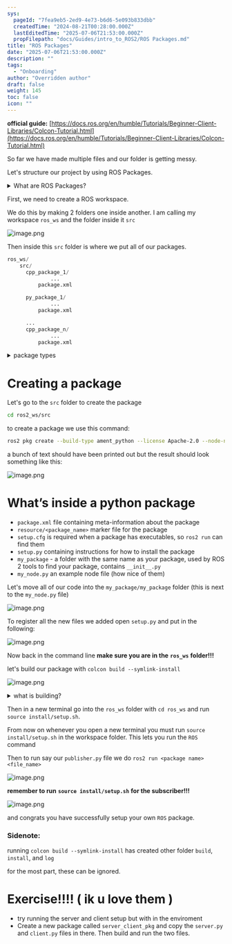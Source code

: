```yaml
---
sys:
  pageId: "7fea9eb5-2ed9-4e73-b6d6-5e093b833dbb"
  createdTime: "2024-08-21T00:28:00.000Z"
  lastEditedTime: "2025-07-06T21:53:00.000Z"
  propFilepath: "docs/Guides/intro_to_ROS2/ROS Packages.md"
title: "ROS Packages"
date: "2025-07-06T21:53:00.000Z"
description: ""
tags:
  - "Onboarding"
author: "Overridden author"
draft: false
weight: 145
toc: false
icon: ""
---
```


**official guide:** [https://docs.ros.org/en/humble/Tutorials/Beginner-Client-Libraries/Colcon-Tutorial.html](https://docs.ros.org/en/humble/Tutorials/Beginner-Client-Libraries/Colcon-Tutorial.html)

So far we have made multiple files and our folder is getting messy.

Let's structure our project by using ROS Packages.

<details>
      <summary>What are ROS Packages?</summary>
      ROS Packages are, as the name implies, packages of code that are highly sharable between ROS developers.
  </details>

First, we need to create a ROS workspace.

We do this by making 2 folders one inside another. I am calling my workspace `ros_ws` and the folder inside it `src`

![image.png](https://prod-files-secure.s3.us-west-2.amazonaws.com/d518164a-d88e-44d1-a4ee-3adb3bd8bce0/70706947-fd18-4537-a67b-e12946812d31/image.png?X-Amz-Algorithm=AWS4-HMAC-SHA256&X-Amz-Content-Sha256=UNSIGNED-PAYLOAD&X-Amz-Credential=ASIAZI2LB466XPVVT4UC%2F20250806%2Fus-west-2%2Fs3%2Faws4_request&X-Amz-Date=20250806T091644Z&X-Amz-Expires=3600&X-Amz-Security-Token=IQoJb3JpZ2luX2VjEDgaCXVzLXdlc3QtMiJIMEYCIQCZEhQA9XPIrmBKD1BludbR3jFkLUQA1lTGkgK5n2xe%2FQIhAK4C2Qc4MS%2Fu%2FZQFYj%2FJ16WJtlKkfeIzjI1aPKv514RbKv8DCHEQABoMNjM3NDIzMTgzODA1IgymyJcIyL0XIrhF1Z4q3APql%2FZUiFGyV%2Fp3hytYdzMTfovi7cW%2FFHdfJ1qi2QnZofJjmY1oHfCtfAWAIfajxaL48cKF%2Fqj0zN2s70nw%2BIHN9P31k5VudoNQA4ERV6BW9o2oCmOWedEjQNc%2F%2Bsf1OItwzB%2FuT2uXaEAxTfS2ueCkd5lhJHumlGg26mPqNsE3LyYmdi54uuoRXRzFw%2FSrImPh%2FrTG1LCABkD0PByt24nBHnnuZUjrLPjI%2FDRiqg3RK3RDUpN9CASufTVVE4LNvWjmQbaNjlX1ggBCw67lFcO5ZtEWOv8Q78emfWcfSeue9LP%2FsuK8q%2FTXX68ScOKHzdLgXhrgjeDzFit7iEieLa8MDQLO2wl%2FeLaS1klNW4X%2B1XYy8D5%2FKfFyXHgUyC333WhvXmyOn9usPFUivxrjprvNRJNqmXya7LZgi2qutIMc1LP%2F%2BP8ZreBjhTTiQlMSM12iCC95q%2BcFQD1mO%2FI2uL5Y7nVylK758A3JC7Z8B3kiyrmvsb0CHxAAe7VQkSharpEzHwOJvD7yo5vn14LJRn0qFC%2FQCHAb%2BIYMib7D4nS649018mdl%2By64Y9z1sMTDOxSofn0JiiKySdkw3yELqs26XKCfvHu9axwWQ0SQec5xi4BT3JF9sC2%2FXVHGNTCTl8zEBjqkAVcx%2BR0g4ptllB4x2enjvqfUZxH3Oz2s2ZcXA95EU6KRcumVH8mQi%2BLRj0atr4DQ7qLm1fSnYAurpvDJTsyRXxAJSpaGELtB3lXTDYBEnwTniqxOdc2QkoLQRK6QOSH7XP4XsARfuhRH0qUP4ntBLjQ82ot1Sgl%2BCR54XZypyLNMRxckUyIi5loGvE40BLNKsOnXD5pZ4IEuVzQD0bKeA%2BB3Lhyg&X-Amz-Signature=55fe7e8c27ffcc1e03b98453dc68b0039cc0ce24eeced3ebda61a5f28277d012&X-Amz-SignedHeaders=host&x-amz-checksum-mode=ENABLED&x-id=GetObject)

Then inside this `src` folder is where we put all of our packages.

```python
ros_ws/
    src/
      cpp_package_1/
		      ...
          package.xml

      py_package_1/
		      ...
          package.xml

      ...
      cpp_package_n/
		      ...
          package.xml

```

<details>

<summary>package types</summary>

packages can be either `C++` or python.

the intern file structure is different for each but for this guide we will stick to creating python packages

</details>

# Creating a package

Let's go to the `src` folder to create the package

```bash
cd ros2_ws/src
```

to create a package we use this command:

```bash
ros2 pkg create --build-type ament_python --license Apache-2.0 --node-name my_node my_package
```

a bunch of text should have been printed out but the result should look something like this:

![image.png](https://prod-files-secure.s3.us-west-2.amazonaws.com/d518164a-d88e-44d1-a4ee-3adb3bd8bce0/e6cf1e3f-8512-4a3e-b131-079f800bf3e8/image.png?X-Amz-Algorithm=AWS4-HMAC-SHA256&X-Amz-Content-Sha256=UNSIGNED-PAYLOAD&X-Amz-Credential=ASIAZI2LB466XPVVT4UC%2F20250806%2Fus-west-2%2Fs3%2Faws4_request&X-Amz-Date=20250806T091644Z&X-Amz-Expires=3600&X-Amz-Security-Token=IQoJb3JpZ2luX2VjEDgaCXVzLXdlc3QtMiJIMEYCIQCZEhQA9XPIrmBKD1BludbR3jFkLUQA1lTGkgK5n2xe%2FQIhAK4C2Qc4MS%2Fu%2FZQFYj%2FJ16WJtlKkfeIzjI1aPKv514RbKv8DCHEQABoMNjM3NDIzMTgzODA1IgymyJcIyL0XIrhF1Z4q3APql%2FZUiFGyV%2Fp3hytYdzMTfovi7cW%2FFHdfJ1qi2QnZofJjmY1oHfCtfAWAIfajxaL48cKF%2Fqj0zN2s70nw%2BIHN9P31k5VudoNQA4ERV6BW9o2oCmOWedEjQNc%2F%2Bsf1OItwzB%2FuT2uXaEAxTfS2ueCkd5lhJHumlGg26mPqNsE3LyYmdi54uuoRXRzFw%2FSrImPh%2FrTG1LCABkD0PByt24nBHnnuZUjrLPjI%2FDRiqg3RK3RDUpN9CASufTVVE4LNvWjmQbaNjlX1ggBCw67lFcO5ZtEWOv8Q78emfWcfSeue9LP%2FsuK8q%2FTXX68ScOKHzdLgXhrgjeDzFit7iEieLa8MDQLO2wl%2FeLaS1klNW4X%2B1XYy8D5%2FKfFyXHgUyC333WhvXmyOn9usPFUivxrjprvNRJNqmXya7LZgi2qutIMc1LP%2F%2BP8ZreBjhTTiQlMSM12iCC95q%2BcFQD1mO%2FI2uL5Y7nVylK758A3JC7Z8B3kiyrmvsb0CHxAAe7VQkSharpEzHwOJvD7yo5vn14LJRn0qFC%2FQCHAb%2BIYMib7D4nS649018mdl%2By64Y9z1sMTDOxSofn0JiiKySdkw3yELqs26XKCfvHu9axwWQ0SQec5xi4BT3JF9sC2%2FXVHGNTCTl8zEBjqkAVcx%2BR0g4ptllB4x2enjvqfUZxH3Oz2s2ZcXA95EU6KRcumVH8mQi%2BLRj0atr4DQ7qLm1fSnYAurpvDJTsyRXxAJSpaGELtB3lXTDYBEnwTniqxOdc2QkoLQRK6QOSH7XP4XsARfuhRH0qUP4ntBLjQ82ot1Sgl%2BCR54XZypyLNMRxckUyIi5loGvE40BLNKsOnXD5pZ4IEuVzQD0bKeA%2BB3Lhyg&X-Amz-Signature=cbc5d628f86c5a06e99dc9b1f27547edc5abdd416407f44392ea2fe54093037f&X-Amz-SignedHeaders=host&x-amz-checksum-mode=ENABLED&x-id=GetObject)

# What’s inside a python package

- `package.xml` file containing meta-information about the package
- `resource/<package_name>` marker file for the package
- `setup.cfg` is required when a package has executables, so `ros2 run` can find them
- `setup.py` containing instructions for how to install the package
- `my_package` - a folder with the same name as your package, used by ROS 2 tools to find your package, contains `__init__.py`
- `my_node.py` an example node file (how nice of them)

Let's move all of our code into the `my_package/my_package` folder (this is next to the `my_node.py` file)

![image.png](https://prod-files-secure.s3.us-west-2.amazonaws.com/d518164a-d88e-44d1-a4ee-3adb3bd8bce0/9ce58f11-0da9-4d3e-b86d-506a9685d378/image.png?X-Amz-Algorithm=AWS4-HMAC-SHA256&X-Amz-Content-Sha256=UNSIGNED-PAYLOAD&X-Amz-Credential=ASIAZI2LB466XPVVT4UC%2F20250806%2Fus-west-2%2Fs3%2Faws4_request&X-Amz-Date=20250806T091644Z&X-Amz-Expires=3600&X-Amz-Security-Token=IQoJb3JpZ2luX2VjEDgaCXVzLXdlc3QtMiJIMEYCIQCZEhQA9XPIrmBKD1BludbR3jFkLUQA1lTGkgK5n2xe%2FQIhAK4C2Qc4MS%2Fu%2FZQFYj%2FJ16WJtlKkfeIzjI1aPKv514RbKv8DCHEQABoMNjM3NDIzMTgzODA1IgymyJcIyL0XIrhF1Z4q3APql%2FZUiFGyV%2Fp3hytYdzMTfovi7cW%2FFHdfJ1qi2QnZofJjmY1oHfCtfAWAIfajxaL48cKF%2Fqj0zN2s70nw%2BIHN9P31k5VudoNQA4ERV6BW9o2oCmOWedEjQNc%2F%2Bsf1OItwzB%2FuT2uXaEAxTfS2ueCkd5lhJHumlGg26mPqNsE3LyYmdi54uuoRXRzFw%2FSrImPh%2FrTG1LCABkD0PByt24nBHnnuZUjrLPjI%2FDRiqg3RK3RDUpN9CASufTVVE4LNvWjmQbaNjlX1ggBCw67lFcO5ZtEWOv8Q78emfWcfSeue9LP%2FsuK8q%2FTXX68ScOKHzdLgXhrgjeDzFit7iEieLa8MDQLO2wl%2FeLaS1klNW4X%2B1XYy8D5%2FKfFyXHgUyC333WhvXmyOn9usPFUivxrjprvNRJNqmXya7LZgi2qutIMc1LP%2F%2BP8ZreBjhTTiQlMSM12iCC95q%2BcFQD1mO%2FI2uL5Y7nVylK758A3JC7Z8B3kiyrmvsb0CHxAAe7VQkSharpEzHwOJvD7yo5vn14LJRn0qFC%2FQCHAb%2BIYMib7D4nS649018mdl%2By64Y9z1sMTDOxSofn0JiiKySdkw3yELqs26XKCfvHu9axwWQ0SQec5xi4BT3JF9sC2%2FXVHGNTCTl8zEBjqkAVcx%2BR0g4ptllB4x2enjvqfUZxH3Oz2s2ZcXA95EU6KRcumVH8mQi%2BLRj0atr4DQ7qLm1fSnYAurpvDJTsyRXxAJSpaGELtB3lXTDYBEnwTniqxOdc2QkoLQRK6QOSH7XP4XsARfuhRH0qUP4ntBLjQ82ot1Sgl%2BCR54XZypyLNMRxckUyIi5loGvE40BLNKsOnXD5pZ4IEuVzQD0bKeA%2BB3Lhyg&X-Amz-Signature=b2f61b44746a5cd1604ab0b765091e85d452c0da093e9c92c939eae5a27c8d4d&X-Amz-SignedHeaders=host&x-amz-checksum-mode=ENABLED&x-id=GetObject)

To register all the new files we added open `setup.py` and put in the following:

![image.png](https://prod-files-secure.s3.us-west-2.amazonaws.com/d518164a-d88e-44d1-a4ee-3adb3bd8bce0/1cd7c262-4cae-4496-9d75-c178537d24a2/image.png?X-Amz-Algorithm=AWS4-HMAC-SHA256&X-Amz-Content-Sha256=UNSIGNED-PAYLOAD&X-Amz-Credential=ASIAZI2LB466XPVVT4UC%2F20250806%2Fus-west-2%2Fs3%2Faws4_request&X-Amz-Date=20250806T091644Z&X-Amz-Expires=3600&X-Amz-Security-Token=IQoJb3JpZ2luX2VjEDgaCXVzLXdlc3QtMiJIMEYCIQCZEhQA9XPIrmBKD1BludbR3jFkLUQA1lTGkgK5n2xe%2FQIhAK4C2Qc4MS%2Fu%2FZQFYj%2FJ16WJtlKkfeIzjI1aPKv514RbKv8DCHEQABoMNjM3NDIzMTgzODA1IgymyJcIyL0XIrhF1Z4q3APql%2FZUiFGyV%2Fp3hytYdzMTfovi7cW%2FFHdfJ1qi2QnZofJjmY1oHfCtfAWAIfajxaL48cKF%2Fqj0zN2s70nw%2BIHN9P31k5VudoNQA4ERV6BW9o2oCmOWedEjQNc%2F%2Bsf1OItwzB%2FuT2uXaEAxTfS2ueCkd5lhJHumlGg26mPqNsE3LyYmdi54uuoRXRzFw%2FSrImPh%2FrTG1LCABkD0PByt24nBHnnuZUjrLPjI%2FDRiqg3RK3RDUpN9CASufTVVE4LNvWjmQbaNjlX1ggBCw67lFcO5ZtEWOv8Q78emfWcfSeue9LP%2FsuK8q%2FTXX68ScOKHzdLgXhrgjeDzFit7iEieLa8MDQLO2wl%2FeLaS1klNW4X%2B1XYy8D5%2FKfFyXHgUyC333WhvXmyOn9usPFUivxrjprvNRJNqmXya7LZgi2qutIMc1LP%2F%2BP8ZreBjhTTiQlMSM12iCC95q%2BcFQD1mO%2FI2uL5Y7nVylK758A3JC7Z8B3kiyrmvsb0CHxAAe7VQkSharpEzHwOJvD7yo5vn14LJRn0qFC%2FQCHAb%2BIYMib7D4nS649018mdl%2By64Y9z1sMTDOxSofn0JiiKySdkw3yELqs26XKCfvHu9axwWQ0SQec5xi4BT3JF9sC2%2FXVHGNTCTl8zEBjqkAVcx%2BR0g4ptllB4x2enjvqfUZxH3Oz2s2ZcXA95EU6KRcumVH8mQi%2BLRj0atr4DQ7qLm1fSnYAurpvDJTsyRXxAJSpaGELtB3lXTDYBEnwTniqxOdc2QkoLQRK6QOSH7XP4XsARfuhRH0qUP4ntBLjQ82ot1Sgl%2BCR54XZypyLNMRxckUyIi5loGvE40BLNKsOnXD5pZ4IEuVzQD0bKeA%2BB3Lhyg&X-Amz-Signature=009a95a3eecad9b1b1be76cf67e78dee5f9169a36016732f55530807094a2851&X-Amz-SignedHeaders=host&x-amz-checksum-mode=ENABLED&x-id=GetObject)

Now back in the command line **make sure you are in the** **`ros_ws`** **folder!!!**

let's build our package with `colcon build --symlink-install`

![image.png](https://prod-files-secure.s3.us-west-2.amazonaws.com/d518164a-d88e-44d1-a4ee-3adb3bd8bce0/2f2a0d27-b173-48fd-b189-5f5c0ce65619/image.png?X-Amz-Algorithm=AWS4-HMAC-SHA256&X-Amz-Content-Sha256=UNSIGNED-PAYLOAD&X-Amz-Credential=ASIAZI2LB466XPVVT4UC%2F20250806%2Fus-west-2%2Fs3%2Faws4_request&X-Amz-Date=20250806T091644Z&X-Amz-Expires=3600&X-Amz-Security-Token=IQoJb3JpZ2luX2VjEDgaCXVzLXdlc3QtMiJIMEYCIQCZEhQA9XPIrmBKD1BludbR3jFkLUQA1lTGkgK5n2xe%2FQIhAK4C2Qc4MS%2Fu%2FZQFYj%2FJ16WJtlKkfeIzjI1aPKv514RbKv8DCHEQABoMNjM3NDIzMTgzODA1IgymyJcIyL0XIrhF1Z4q3APql%2FZUiFGyV%2Fp3hytYdzMTfovi7cW%2FFHdfJ1qi2QnZofJjmY1oHfCtfAWAIfajxaL48cKF%2Fqj0zN2s70nw%2BIHN9P31k5VudoNQA4ERV6BW9o2oCmOWedEjQNc%2F%2Bsf1OItwzB%2FuT2uXaEAxTfS2ueCkd5lhJHumlGg26mPqNsE3LyYmdi54uuoRXRzFw%2FSrImPh%2FrTG1LCABkD0PByt24nBHnnuZUjrLPjI%2FDRiqg3RK3RDUpN9CASufTVVE4LNvWjmQbaNjlX1ggBCw67lFcO5ZtEWOv8Q78emfWcfSeue9LP%2FsuK8q%2FTXX68ScOKHzdLgXhrgjeDzFit7iEieLa8MDQLO2wl%2FeLaS1klNW4X%2B1XYy8D5%2FKfFyXHgUyC333WhvXmyOn9usPFUivxrjprvNRJNqmXya7LZgi2qutIMc1LP%2F%2BP8ZreBjhTTiQlMSM12iCC95q%2BcFQD1mO%2FI2uL5Y7nVylK758A3JC7Z8B3kiyrmvsb0CHxAAe7VQkSharpEzHwOJvD7yo5vn14LJRn0qFC%2FQCHAb%2BIYMib7D4nS649018mdl%2By64Y9z1sMTDOxSofn0JiiKySdkw3yELqs26XKCfvHu9axwWQ0SQec5xi4BT3JF9sC2%2FXVHGNTCTl8zEBjqkAVcx%2BR0g4ptllB4x2enjvqfUZxH3Oz2s2ZcXA95EU6KRcumVH8mQi%2BLRj0atr4DQ7qLm1fSnYAurpvDJTsyRXxAJSpaGELtB3lXTDYBEnwTniqxOdc2QkoLQRK6QOSH7XP4XsARfuhRH0qUP4ntBLjQ82ot1Sgl%2BCR54XZypyLNMRxckUyIi5loGvE40BLNKsOnXD5pZ4IEuVzQD0bKeA%2BB3Lhyg&X-Amz-Signature=3fd183ef00d4a16920fea915f65880ff0e3033fe544bc2c6c9003fd6b3efe5eb&X-Amz-SignedHeaders=host&x-amz-checksum-mode=ENABLED&x-id=GetObject)

<details>

<summary>what is building?</summary>

if you are a CS major at Rose-Hulman you will learn the answer to this in CSSE132

but TLDR; is it combines all the code files into one program that can be run easily 

</details>

Then in a new terminal go into the `ros_ws` folder with `cd ros_ws` and run `source install/setup.sh`. 

From now on whenever you open a new terminal you must run `source install/setup.sh` in the workspace folder. This lets you run the `ROS` command

Then to run say our `publisher.py` file we do `ros2 run <package name> <file_name>`

![image.png](https://prod-files-secure.s3.us-west-2.amazonaws.com/d518164a-d88e-44d1-a4ee-3adb3bd8bce0/4f4b1219-3a44-4632-aa0a-ce3471699f59/image.png?X-Amz-Algorithm=AWS4-HMAC-SHA256&X-Amz-Content-Sha256=UNSIGNED-PAYLOAD&X-Amz-Credential=ASIAZI2LB466XPVVT4UC%2F20250806%2Fus-west-2%2Fs3%2Faws4_request&X-Amz-Date=20250806T091644Z&X-Amz-Expires=3600&X-Amz-Security-Token=IQoJb3JpZ2luX2VjEDgaCXVzLXdlc3QtMiJIMEYCIQCZEhQA9XPIrmBKD1BludbR3jFkLUQA1lTGkgK5n2xe%2FQIhAK4C2Qc4MS%2Fu%2FZQFYj%2FJ16WJtlKkfeIzjI1aPKv514RbKv8DCHEQABoMNjM3NDIzMTgzODA1IgymyJcIyL0XIrhF1Z4q3APql%2FZUiFGyV%2Fp3hytYdzMTfovi7cW%2FFHdfJ1qi2QnZofJjmY1oHfCtfAWAIfajxaL48cKF%2Fqj0zN2s70nw%2BIHN9P31k5VudoNQA4ERV6BW9o2oCmOWedEjQNc%2F%2Bsf1OItwzB%2FuT2uXaEAxTfS2ueCkd5lhJHumlGg26mPqNsE3LyYmdi54uuoRXRzFw%2FSrImPh%2FrTG1LCABkD0PByt24nBHnnuZUjrLPjI%2FDRiqg3RK3RDUpN9CASufTVVE4LNvWjmQbaNjlX1ggBCw67lFcO5ZtEWOv8Q78emfWcfSeue9LP%2FsuK8q%2FTXX68ScOKHzdLgXhrgjeDzFit7iEieLa8MDQLO2wl%2FeLaS1klNW4X%2B1XYy8D5%2FKfFyXHgUyC333WhvXmyOn9usPFUivxrjprvNRJNqmXya7LZgi2qutIMc1LP%2F%2BP8ZreBjhTTiQlMSM12iCC95q%2BcFQD1mO%2FI2uL5Y7nVylK758A3JC7Z8B3kiyrmvsb0CHxAAe7VQkSharpEzHwOJvD7yo5vn14LJRn0qFC%2FQCHAb%2BIYMib7D4nS649018mdl%2By64Y9z1sMTDOxSofn0JiiKySdkw3yELqs26XKCfvHu9axwWQ0SQec5xi4BT3JF9sC2%2FXVHGNTCTl8zEBjqkAVcx%2BR0g4ptllB4x2enjvqfUZxH3Oz2s2ZcXA95EU6KRcumVH8mQi%2BLRj0atr4DQ7qLm1fSnYAurpvDJTsyRXxAJSpaGELtB3lXTDYBEnwTniqxOdc2QkoLQRK6QOSH7XP4XsARfuhRH0qUP4ntBLjQ82ot1Sgl%2BCR54XZypyLNMRxckUyIi5loGvE40BLNKsOnXD5pZ4IEuVzQD0bKeA%2BB3Lhyg&X-Amz-Signature=b969909f89d78e08b3135e06d7721155dc07945ffd1c03ad9542e74a14e8c7ab&X-Amz-SignedHeaders=host&x-amz-checksum-mode=ENABLED&x-id=GetObject)

**remember to run** **`source install/setup.sh`** **for the subscriber!!!**

![image.png](https://prod-files-secure.s3.us-west-2.amazonaws.com/d518164a-d88e-44d1-a4ee-3adb3bd8bce0/02121119-dad4-49ec-8356-c956108b4243/image.png?X-Amz-Algorithm=AWS4-HMAC-SHA256&X-Amz-Content-Sha256=UNSIGNED-PAYLOAD&X-Amz-Credential=ASIAZI2LB466XPVVT4UC%2F20250806%2Fus-west-2%2Fs3%2Faws4_request&X-Amz-Date=20250806T091644Z&X-Amz-Expires=3600&X-Amz-Security-Token=IQoJb3JpZ2luX2VjEDgaCXVzLXdlc3QtMiJIMEYCIQCZEhQA9XPIrmBKD1BludbR3jFkLUQA1lTGkgK5n2xe%2FQIhAK4C2Qc4MS%2Fu%2FZQFYj%2FJ16WJtlKkfeIzjI1aPKv514RbKv8DCHEQABoMNjM3NDIzMTgzODA1IgymyJcIyL0XIrhF1Z4q3APql%2FZUiFGyV%2Fp3hytYdzMTfovi7cW%2FFHdfJ1qi2QnZofJjmY1oHfCtfAWAIfajxaL48cKF%2Fqj0zN2s70nw%2BIHN9P31k5VudoNQA4ERV6BW9o2oCmOWedEjQNc%2F%2Bsf1OItwzB%2FuT2uXaEAxTfS2ueCkd5lhJHumlGg26mPqNsE3LyYmdi54uuoRXRzFw%2FSrImPh%2FrTG1LCABkD0PByt24nBHnnuZUjrLPjI%2FDRiqg3RK3RDUpN9CASufTVVE4LNvWjmQbaNjlX1ggBCw67lFcO5ZtEWOv8Q78emfWcfSeue9LP%2FsuK8q%2FTXX68ScOKHzdLgXhrgjeDzFit7iEieLa8MDQLO2wl%2FeLaS1klNW4X%2B1XYy8D5%2FKfFyXHgUyC333WhvXmyOn9usPFUivxrjprvNRJNqmXya7LZgi2qutIMc1LP%2F%2BP8ZreBjhTTiQlMSM12iCC95q%2BcFQD1mO%2FI2uL5Y7nVylK758A3JC7Z8B3kiyrmvsb0CHxAAe7VQkSharpEzHwOJvD7yo5vn14LJRn0qFC%2FQCHAb%2BIYMib7D4nS649018mdl%2By64Y9z1sMTDOxSofn0JiiKySdkw3yELqs26XKCfvHu9axwWQ0SQec5xi4BT3JF9sC2%2FXVHGNTCTl8zEBjqkAVcx%2BR0g4ptllB4x2enjvqfUZxH3Oz2s2ZcXA95EU6KRcumVH8mQi%2BLRj0atr4DQ7qLm1fSnYAurpvDJTsyRXxAJSpaGELtB3lXTDYBEnwTniqxOdc2QkoLQRK6QOSH7XP4XsARfuhRH0qUP4ntBLjQ82ot1Sgl%2BCR54XZypyLNMRxckUyIi5loGvE40BLNKsOnXD5pZ4IEuVzQD0bKeA%2BB3Lhyg&X-Amz-Signature=97d16a8fc5aad1c0ab368f9442c21602b34064c7f4a655c1333f22d02d460958&X-Amz-SignedHeaders=host&x-amz-checksum-mode=ENABLED&x-id=GetObject)

and congrats you have successfully setup your own `ROS` package.

### Sidenote:

running `colcon build --symlink-install` has created other folder `build`, `install`, and `log`

for the most part, these can be ignored.

# Exercise!!!! ( ik u love them )

- try running the server and client setup but with in the enviroment
- Create a new package called `server_client_pkg` and copy the `server.py` and `client.py` files in there. Then build and run the two files.
